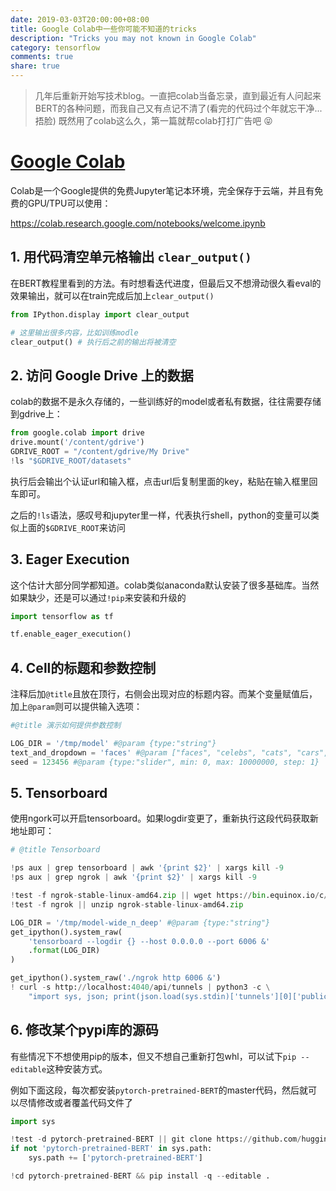 ```yaml
---
date: 2019-03-03T20:00:00+08:00
title: Google Colab中一些你可能不知道的tricks
description: "Tricks you may not known in Google Colab"
category: tensorflow
comments: true
share: true
---
```


> 几年后重新开始写技术blog。一直把colab当备忘录，直到最近有人问起来BERT的各种问题，而我自己又有点记不清了(看完的代码过个年就忘干净...捂脸)
> 既然用了colab这么久，第一篇就帮colab打打广告吧 :stuck_out_tongue_closed_eyes:

# [Google Colab](https://colab.research.google.com)

Colab是一个Google提供的免费Jupyter笔记本环境，完全保存于云端，并且有免费的GPU/TPU可以使用：

https://colab.research.google.com/notebooks/welcome.ipynb

## 1. 用代码清空单元格输出 `clear_output()`

在BERT教程里看到的方法。有时想看迭代进度，但最后又不想滑动很久看eval的效果输出，就可以在train完成后加上`clear_output()`

```py
from IPython.display import clear_output

# 这里输出很多内容，比如训练modle
clear_output() # 执行后之前的输出将被清空
```


## 2. 访问 Google Drive 上的数据

colab的数据不是永久存储的，一些训练好的model或者私有数据，往往需要存储到gdrive上：

```py
from google.colab import drive
drive.mount('/content/gdrive')
GDRIVE_ROOT = "/content/gdrive/My Drive"
!ls "$GDRIVE_ROOT/datasets"
```

执行后会输出个认证url和输入框，点击url后复制里面的key，粘贴在输入框里回车即可。

之后的`!ls`语法，感叹号和jupyter里一样，代表执行shell，python的变量可以类似上面的`$GDRIVE_ROOT`来访问


## 3. Eager Execution

这个估计大部分同学都知道。colab类似anaconda默认安装了很多基础库。当然如果缺少，还是可以通过`!pip`来安装和升级的

```py
import tensorflow as tf

tf.enable_eager_execution()
```


## 4. Cell的标题和参数控制

注释后加`@title`且放在顶行，右侧会出现对应的标题内容。而某个变量赋值后，加上`@param`则可以提供输入选项：

```py
#@title 演示如何提供参数控制

LOG_DIR = '/tmp/model' #@param {type:"string"}
text_and_dropdown = 'faces' #@param ["faces", "celebs", "cats", "cars", "bedrooms", "anime"]
seed = 123456 #@param {type:"slider", min: 0, max: 10000000, step: 1}
```


## 5. Tensorboard

使用ngork可以开启tensorboard。如果logdir变更了，重新执行这段代码获取新地址即可：

```py
# @title Tensorboard

!ps aux | grep tensorboard | awk '{print $2}' | xargs kill -9
!ps aux | grep ngrok | awk '{print $2}' | xargs kill -9

!test -f ngrok-stable-linux-amd64.zip || wget https://bin.equinox.io/c/4VmDzA7iaHb/ngrok-stable-linux-amd64.zip
!test -f ngrok || unzip ngrok-stable-linux-amd64.zip

LOG_DIR = '/tmp/model-wide_n_deep' #@param {type:"string"}
get_ipython().system_raw(
    'tensorboard --logdir {} --host 0.0.0.0 --port 6006 &'
    .format(LOG_DIR)
)

get_ipython().system_raw('./ngrok http 6006 &')
! curl -s http://localhost:4040/api/tunnels | python3 -c \
    "import sys, json; print(json.load(sys.stdin)['tunnels'][0]['public_url'])"
```


## 6. 修改某个pypi库的源码

有些情况下不想使用pip的版本，但又不想自己重新打包whl，可以试下`pip --editable`这种安装方式。

例如下面这段，每次都安装`pytorch-pretrained-BERT`的master代码，然后就可以尽情修改或者覆盖代码文件了

```py
import sys

!test -d pytorch-pretrained-BERT || git clone https://github.com/huggingface/pytorch-pretrained-BERT.git pytorch-pretrained-BERT
if not 'pytorch-pretrained-BERT' in sys.path:
    sys.path += ['pytorch-pretrained-BERT']

!cd pytorch-pretrained-BERT && pip install -q --editable .
```

